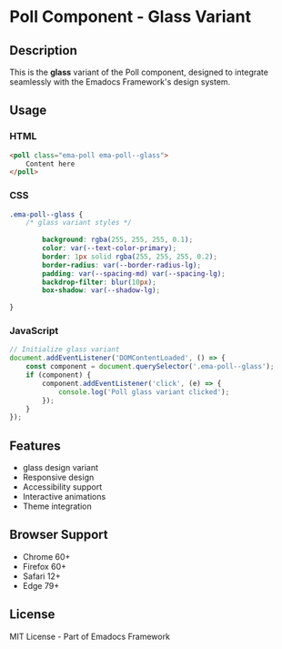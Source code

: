 # Poll Component - Glass Variant

## Description
This is the **glass** variant of the Poll component, designed to integrate seamlessly with the Emadocs Framework's design system.

## Usage

### HTML
```html
<poll class="ema-poll ema-poll--glass">
    Content here
</poll>
```

### CSS
```css
.ema-poll--glass {
    /* glass variant styles */
    
        background: rgba(255, 255, 255, 0.1);
        color: var(--text-color-primary);
        border: 1px solid rgba(255, 255, 255, 0.2);
        border-radius: var(--border-radius-lg);
        padding: var(--spacing-md) var(--spacing-lg);
        backdrop-filter: blur(10px);
        box-shadow: var(--shadow-lg);
    
}
```

### JavaScript
```javascript
// Initialize glass variant
document.addEventListener('DOMContentLoaded', () => {
    const component = document.querySelector('.ema-poll--glass');
    if (component) {
        component.addEventListener('click', (e) => {
            console.log('Poll glass variant clicked');
        });
    }
});
```

## Features
- glass design variant
- Responsive design
- Accessibility support
- Interactive animations
- Theme integration

## Browser Support
- Chrome 60+
- Firefox 60+
- Safari 12+
- Edge 79+

## License
MIT License - Part of Emadocs Framework
